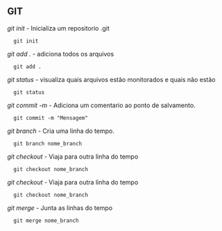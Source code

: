 ## GIT 



*git init* - Inicializa um repositorio .git
```git
  git init
```
*git add .* - adiciona todos os arquivos
```git
  git add .
```

*git status* - visualiza quais arquivos estão monitorados e quais não estão
```git
  git status
```

*git commit -m* - Adiciona um comentario ao ponto de salvamento.
```git
  git commit -m "Mensagem"
```

*git branch* - Cria uma linha do tempo.
```git
  git branch nome_branch
```

*git checkout* - Viaja para outra linha do tempo
```git
  git checkout nome_branch
```

*git checkout* - Viaja para outra linha do tempo
```git
  git checkout nome_branch
```

*git merge* - Junta as linhas do tempo
```git
  git merge nome_branch
```